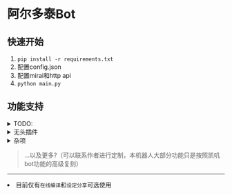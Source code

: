 # 阿尔多泰Bot
## 快速开始

1. `pip install -r requirements.txt` 
2.  配置config.json
3. 配置mirai和http api
4. `python main.py`

## 功能支持
<details>
<summary>TODO:</summary>

>*斜体*代表默认关闭

- [x] *在线编译* 
- [x] 云黑
- [x] 设定分享
- [ ] Furry图片(E621)
- [ ] Furry图片(兽云祭)
- [ ] 绒狸
- [ ] 每日一兽
- [x] 圈名
- [x] 接话
- [ ] 自动广播
- [ ] *排行榜*
- [ ] *交易*
- [ ] *签到* 
- [x] 资源监视

</details>

<details>
<summary>无头插件</summary>

- [ ] 关键词屏蔽 <sup>[1](#fn:注)</sup>
- jsonTool
- qliteTool
- initializer
- parseTool
</details>

<details>
<summary>杂项</summary>

- [ ] 不同群组件管理
- [ ] 分群冻结使用频率
- [ ] 反馈

</details>

>...以及更多?（可以联系作者进行定制，本机器人大部分功能只是按照凯叽bot功能的高级复刻）

----

<li id="fn:注"> 目前仅有<code>在线编译</code>和<code>设定分享</code>可选使用</il>